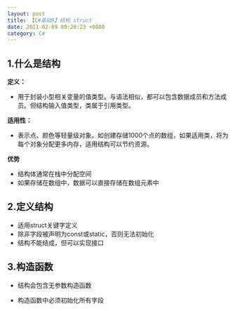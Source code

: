 ```yaml
---
layout: post
title: 【C#基础9】结构 struct
date: 2021-02-09 09:20:23 +0800
category: C#
---
```




## 1.什么是结构

**定义：**

- 用于封装小型相关变量的值类型。与语法相似，都可以包含数据成员和方法成员。但结构输入值类型，类属于引用类型。

**适用性：**  

- 表示点、颜色等轻量级对象。如创建存储1000个点的数组，如果适用类，将为每个对象分配更多内存，适用结构可以节约资源。

**优势**

- 结构体通常在栈中分配空间
- 如果存储在数组中，数据可以直接存储在数组元素中

## 2.定义结构

- 适用struct关键字定义
- 除非字段被声明为const或static，否则无法初始化
- 结构不能结成，但可以实现接口

## 3.构造函数

- 结构会包含无参数构造函数

- 构造函数中必须初始化所有字段
